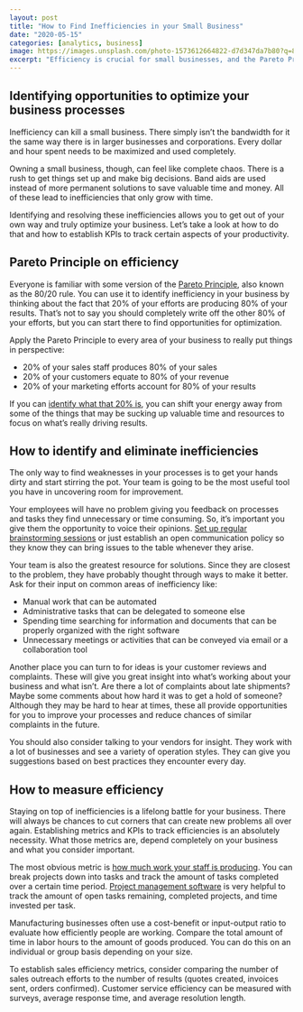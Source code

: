 ```yaml
---
layout: post
title: "How to Find Inefficiencies in your Small Business"
date: "2020-05-15"
categories: [analytics, business]
image: https://images.unsplash.com/photo-1573612664822-d7d347da7b80?q=80&w=1470&auto=format&fit=crop&ixlib=rb-4.0.3&ixid=M3wxMjA3fDB8MHxwaG90by1wYWdlfHx8fGVufDB8fHx8fA%3D%3D
excerpt: "Efficiency is crucial for small businesses, and the Pareto Principle suggests focusing on the vital 20% driving 80% of results. Regular team discussions, customer feedback, and insights from vendors help identify inefficiencies. Metrics like task completion rates, labor-to-output ratios, and sales outreach effectiveness provide measurable indicators. Establishing key performance indicators (KPIs) ensures ongoing efficiency monitoring, promoting continuous improvement for small businesses seeking optimal productivity."
---
```


## Identifying opportunities to optimize your business processes

Inefficiency can kill a small business. There simply isn’t the bandwidth for it the same way there is in larger businesses and corporations. Every dollar and hour spent needs to be maximized and used completely.

Owning a small business, though, can feel like complete chaos. There is a rush to get things set up and make big decisions. Band aids are used instead of more permanent solutions to save valuable time and money. All of these lead to inefficiencies that only grow with time.

Identifying and resolving these inefficiencies allows you to get out of your own way and truly optimize your business. Let’s take a look at how to do that and how to establish KPIs to track certain aspects of your productivity.

## Pareto Principle on efficiency

Everyone is familiar with some version of the [Pareto Principle](https://www.forbes.com/sites/kevinkruse/2016/03/07/80-20-rule/#3a9a93b83814), also known as the 80/20 rule. You can use it to identify inefficiency in your business by thinking about the fact that 20% of your efforts are producing 80% of your results. That’s not to say you should completely write off the other 80% of your efforts, but you can start there to find opportunities for optimization.

Apply the Pareto Principle to every area of your business to really put things in perspective:

- 20% of your sales staff produces 80% of your sales
- 20% of your customers equate to 80% of your revenue
- 20% of your marketing efforts account for 80% of your results

If you can [identify what that 20% is](https://www.forbes.com/sites/davelavinsky/2014/01/20/pareto-principle-how-to-use-it-to-dramatically-grow-your-business/#6acf70a13901), you can shift your energy away from some of the things that may be sucking up valuable time and resources to focus on what’s really driving results.

## How to identify and eliminate inefficiencies

The only way to find weaknesses in your processes is to get your hands dirty and start stirring the pot. Your team is going to be the most useful tool you have in uncovering room for improvement.

Your employees will have no problem giving you feedback on processes and tasks they find unnecessary or time consuming. So, it’s important you give them the opportunity to voice their opinions. [Set up regular brainstorming sessions](https://smallbizclub.com/run-and-grow/operations/4-tips-identify-fix-basic-business-inefficiencies/) or just establish an open communication policy so they know they can bring issues to the table whenever they arise.

Your team is also the greatest resource for solutions. Since they are closest to the problem, they have probably thought through ways to make it better. Ask for their input on common areas of inefficiency like:

- Manual work that can be automated
- Administrative tasks that can be delegated to someone else
- Spending time searching for information and documents that can be properly organized with the right software
- Unnecessary meetings or activities that can be conveyed via email or a collaboration tool

Another place you can turn to for ideas is your customer reviews and complaints. These will give you great insight into what’s working about your business and what isn’t. Are there a lot of complaints about late shipments? Maybe some comments about how hard it was to get a hold of someone? Although they may be hard to hear at times, these all provide opportunities for you to improve your processes and reduce chances of similar complaints in the future.

You should also consider talking to your vendors for insight. They work with a lot of businesses and see a variety of operation styles. They can give you suggestions based on best practices they encounter every day.

## How to measure efficiency

Staying on top of inefficiencies is a lifelong battle for your business. There will always be chances to cut corners that can create new problems all over again. Establishing metrics and KPIs to track efficiencies is an absolutely necessity. What those metrics are, depend completely on your business and what you consider important.

The most obvious metric is [how much work your staff is producing](https://www.indeed.com/career-advice/career-development/how-to-measure-productivity). You can break projects down into tasks and track the amount of tasks completed over a certain time period. [Project management software](https://www.breathehr.com/blog/how-to-measure-employee-productivity) is very helpful to track the amount of open tasks remaining, completed projects, and time invested per task.

Manufacturing businesses often use a cost-benefit or input-output ratio to evaluate how efficiently people are working. Compare the total amount of time in labor hours to the amount of goods produced. You can do this on an individual or group basis depending on your size. 

To establish sales efficiency metrics, consider comparing the number of sales outreach efforts to the number of results (quotes created, invoices sent, orders confirmed). Customer service efficiency can be measured with surveys, average response time, and average resolution length.